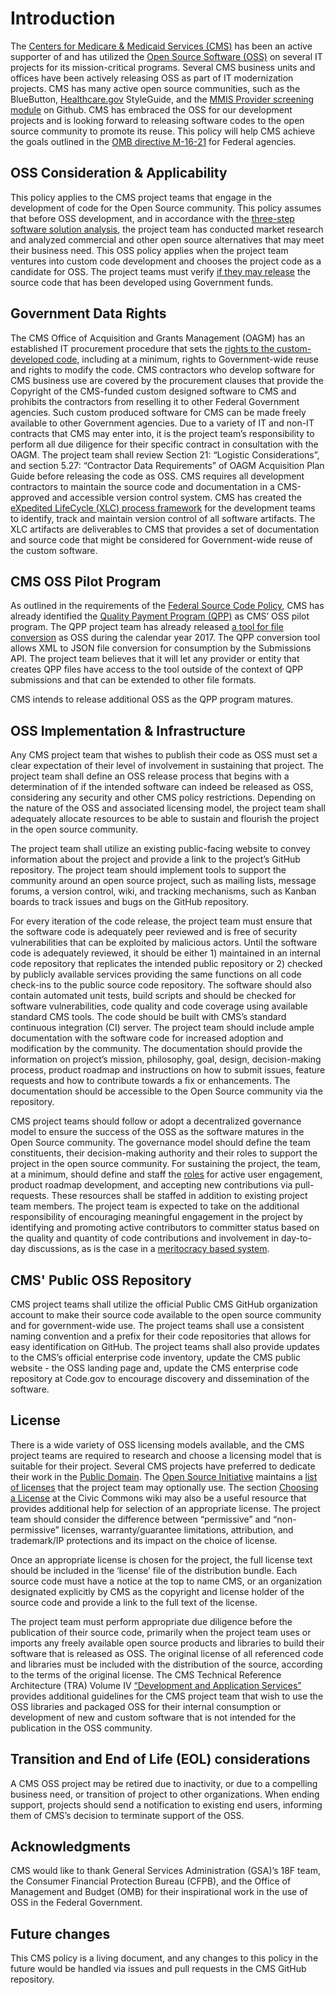 # Introduction

The [Centers for Medicare & Medicaid Services (CMS)](https://www.cms.gov) has been an active supporter of and has utilized the [Open Source Software (OSS)](https://en.wikipedia.org/wiki/Free_and_open-source_software) on several IT projects for its mission-critical programs. Several CMS business units and offices have been actively releasing OSS as part of IT modernization projects. CMS has many active open source communities, such as the BlueButton, [Healthcare.gov](http://healthcare.gov/) StyleGuide, and the [MMIS Provider screening module](https://github.com/SolutionGuidance/psm) on Github. CMS has embraced the OSS for our development projects and is looking forward to releasing software codes to the open source community to promote its reuse. This policy will help CMS achieve the goals outlined in the [OMB directive M-16-21](https://code.gov/#/policy-guide/policy/introduction) for Federal agencies.

## OSS Consideration & Applicability

This policy applies to the CMS project teams that engage in the development of code for the Open Source community. This policy assumes that before OSS development, and in accordance with the [three-step software solution analysis](https://code.gov/#/policy-guide/docs/compliance/procurement), the project team has conducted market research and analyzed commercial and other open source alternatives that may meet their business need. This OSS policy applies when the project team ventures into custom code development and chooses the project code as a candidate for OSS.  The project teams must verify [if they may release](http://dodcio.defense.gov/Open-Source-Software-FAQ/) the source code that has been developed using Government funds.

## Government Data Rights

The CMS Office of Acquisition and Grants Management (OAGM) has an established IT procurement procedure that sets the [rights to the custom-developed code](https://www.acquisition.gov/far/html/Subpart%2027_4.html), including at a minimum, rights to Government-wide reuse and rights to modify the code.  CMS contractors who develop software for CMS business use are covered by the procurement clauses that provide the Copyright of the CMS-funded custom designed software to CMS and prohibits the contractors from reselling it to other Federal Government agencies. Such custom produced software for CMS can be made freely available to other Government agencies. Due to a variety of IT and non-IT contracts that CMS may enter into, it is the project team’s responsibility to perform all due diligence for their specific contract in consultation with the OAGM. The project team shall review Section 21: “Logistic Considerations”, and section 5.27: “Contractor Data Requirements” of OAGM Acquisition Plan Guide before releasing the code as OSS. CMS requires all development contractors to maintain the source code and documentation in a CMS-approved and accessible version control system. CMS has created the [eXpedited LifeCycle (XLC) process framework](https://www.cms.gov/Research-Statistics-Data-and-Systems/CMS-Information-Technology/XLC/index.html) for the development teams to identify, track and maintain version control of all software artifacts. The XLC artifacts are deliverables to CMS that provides a set of documentation and source code that might be considered for Government-wide reuse of the custom software.

## CMS OSS Pilot Program

As outlined in the requirements of the [Federal Source Code Policy](https://code.gov/#/policy-guide/policy/introduction), CMS has already identified the [Quality Payment Program (QPP)](https://qpp.cms.gov/) as CMS’ OSS pilot program. The QPP project team has already released [a tool for file conversion](https://github.com/CMSgov/qpp-conversion-tool) as OSS during the calendar year 2017. The QPP conversion tool allows XML to JSON file conversion for consumption by the Submissions API.  The project team believes that it will let any provider or entity that creates QPP files have access to the tool outside of the context of QPP submissions and that can be extended to other file formats.

CMS intends to release additional OSS as the QPP program matures.

## OSS Implementation & Infrastructure

Any CMS project team that wishes to publish their code as OSS must set a clear expectation of their level of involvement in sustaining that project. The project team shall define an OSS release process that begins with a determination of if the intended software can indeed be released as OSS, considering any security and other CMS policy restrictions. Depending on the nature of the OSS and associated licensing model, the project team shall adequately allocate resources to be able to sustain and flourish the project in the open source community.

The project team shall utilize an existing public-facing website to convey information about the project and provide a link to the project’s GitHub repository. The project team should implement tools to support the community around an open source project, such as mailing lists, message forums, a version control, wiki, and tracking mechanisms, such as Kanban boards to track issues and bugs on the GitHub repository.

For every iteration of the code release, the project team must ensure that the software code is adequately peer reviewed and is free of security vulnerabilities that can be exploited by malicious actors. Until the software code is adequately reviewed, it should be either 1) maintained in an internal code repository that replicates the intended public repository or 2) checked by publicly available services providing the same functions on all code check-ins to the public source code repository. The software should also contain automated unit tests, build scripts and should be checked for software vulnerabilities, code quality and code coverage using available standard CMS tools. The code should be built with CMS’s standard continuous integration (CI) server. The project team should include ample documentation with the software code for increased adoption and modification by the community. The documentation should provide the information on project’s mission, philosophy, goal, design, decision-making process, product roadmap and instructions on how to submit issues, feature requests and how to contribute towards a fix or enhancements. The documentation should be accessible to the Open Source community via the repository.

CMS project teams should follow or adopt a decentralized governance model to ensure the success of the OSS as the software matures in the Open Source community. The governance model should define the team constituents, their decision-making authority and their roles to support the project in the open source community. For sustaining the project, the team, at a minimum, should define and staff the [roles](https://www.apache.org/foundation/how-it-works.html#roles) for active user engagement, product roadmap development, and accepting new contributions via pull-requests. These resources shall be staffed in addition to existing project team members. The project team is expected to take on the additional responsibility of encouraging meaningful engagement in the project by identifying and promoting active contributors to committer status based on the quality and quantity of code contributions and involvement in day-to-day discussions, as is the case in a [meritocracy based system](https://www.apache.org/foundation/how-it-works.html#meritocracy).

## CMS' Public OSS Repository

CMS project teams shall utilize the official Public CMS GitHub organization account to make their source code available to the open source community and for government-wide use. The project teams shall use a consistent naming convention and a prefix for their code repositories that allows for easy identification on GitHub. The project teams shall also provide updates to the CMS’s official enterprise code inventory, update the CMS public website - the OSS landing page and, update the CMS enterprise code repository at Code.gov to encourage discovery and dissemination of the software.

## License

There is a wide variety of OSS licensing models available, and the CMS project teams are required to research and choose a licensing model that is suitable for their project. Several CMS projects have preferred to dedicate their work in the [Public Domain](https://creativecommons.org/publicdomain/zero/1.0/).  The [Open Source Initiative](https://opensource.org/licenses) maintains a [list of licenses](https://opensource.org/licenses/alphabetical) that the project team may optionally use. The section [Choosing a License](http://wiki.civiccommons.org/Choosing_a_License) at the Civic Commons wiki may also be a useful resource that provides additional help for selection of an appropriate license. The project team should consider the difference between “permissive” and “non-permissive” licenses, warranty/guarantee limitations, attribution, and trademark/IP protections and its impact on the choice of license.

Once an appropriate license is chosen for the project, the full license text should be included in the ‘license’ file of the distribution bundle. Each source code must have a notice at the top to name CMS, or an organization designated explicitly by CMS as the copyright and license holder of the source code and provide a link to the full text of the license.

The project team must perform appropriate due diligence before the publication of their source code, primarily when the project team uses or imports any freely available open source products and libraries to build their software that is released as OSS. The original license of all referenced code and libraries must be included with the distribution of the source, according to the terms of the original license. The CMS Technical Reference Architecture (TRA) Volume IV [“Development and Application Services”](https://www.cms.gov/Research-Statistics-Data-and-Systems/CMS-Information-Technology/CIO-Directives-and-Policies/CIO-IT-Policy-Library-Items/TRA-Volume-IV-Development-and-Application-Services.html?DLPage=3&DLEntries=10&DLSort=0&DLSortDir=ascending) provides additional guidelines for the CMS project team that wish to use the OSS libraries and packaged OSS for their internal consumption or development of new and custom software that is not intended for the publication in the OSS community.

## Transition and End of Life (EOL) considerations

A CMS OSS project may be retired due to inactivity, or due to a compelling business need, or transition of project to other organizations. When ending support, projects should send a notification to existing end users, informing them of CMS’s decision to terminate support of the OSS.

## Acknowledgments

CMS would like to thank General Services Administration (GSA)’s 18F team, the Consumer Financial Protection Bureau (CFPB), and the Office of Management and Budget (OMB) for their inspirational work in the use of OSS in the Federal Government.

## Future changes

This CMS policy is a living document, and any changes to this policy in the future would be handled via issues and pull requests in the CMS GitHub repository.
